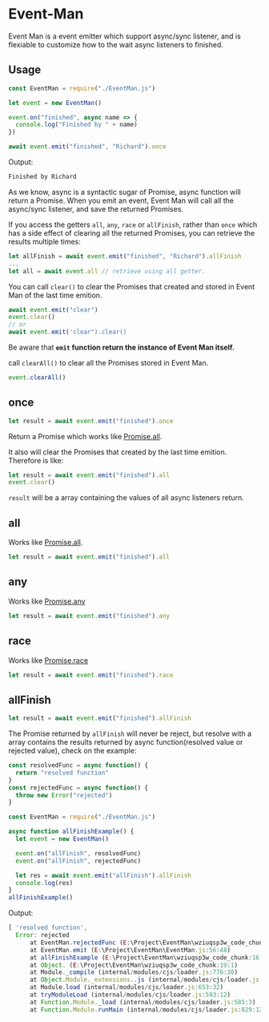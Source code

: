 # Event-Man

Event Man is a event emitter which support async/sync listener, and is flexiable to customize how to the wait async listeners to finished.

## Usage

```js
const EventMan = require("./EventMan.js")

let event = new EventMan()

event.on("finished", async name => {
  console.log("Finished by " + name)
})

await event.emit("finished", "Richard").once
```

Output:

```js
Finished by Richard
```

As we know, async is a syntactic sugar of Promise, async function will return a Promise. When you emit an event, Event Man will call all the async/sync listener, and save the returned Promises.

If you access the getters `all`, `any`, `race` or `allFinish`, rather than `once` which has a side effect of clearing all the returned Promises, you can retrieve the results multiple times:

```js
let allFinish = await event.emit("finished", "Richard").allFinish
...
let all = await event.all // retrieve using all getter.
```

You can call `clear()` to clear the Promises that created and stored in Event Man of the last time emition.

```js
await event.emit("clear")
event.clear()
// or
await event.emit('clear").clear()
```

Be aware that **`emit` function return the instance of Event Man itself.**

call `clearAll()` to clear all the Promises stored in Event Man.

```js
event.clearAll()
```

## once

```javascript
let result = await event.emit("finished").once
```

Return a Promise which works like [Promise.all](https://developer.mozilla.org/en-US/docs/Web/JavaScript/Reference/Global_Objects/Promise/all).

It also will clear the Promises that created by the last time emition. Therefore is like:

```js
let result = await event.emit("finished").all
event.clear()
```

`result` will be a array containing the values of all async listeners return.

## all

Works like [Promise.all](https://developer.mozilla.org/en-US/docs/Web/JavaScript/Reference/Global_Objects/Promise/all).

```javascript
let result = await event.emit("finished").all
```

## any

Works like [Promise.any](https://developer.mozilla.org/en-US/docs/Web/JavaScript/Reference/Global_Objects/Promise/any)

```javascript
let result = await event.emit("finished").any
```

## race

Works like [Promise.race](https://developer.mozilla.org/en-US/docs/Web/JavaScript/Reference/Global_Objects/Promise/race)

```javascript
let result = await event.emit("finished").race
```

## allFinish

```javascript
let result = await event.emit("finished").allFinish
```

The Promise returned by `allFinish` will never be reject, but resolve with a array contains the results returned by async function(resolved value or rejected value), check on the example:

```js {cmd="node"}
const resolvedFunc = async function() {
  return "resolved function"
}
const rejectedFunc = async function() {
  throw new Error("rejected")
}

const EventMan = require("./EventMan.js")

async function allFinishExample() {
  let event = new EventMan()

  event.on("allFinish", resolvedFunc)
  event.on("allFinish", rejectedFunc)

  let res = await event.emit("allFinish").allFinish
  console.log(res)
}
allFinishExample()
```

Output:

```js
[ 'resolved function',
  Error: rejected
      at EventMan.rejectedFunc (E:\Project\EventMan\wziuqsp3w_code_chunk:5:9)
      at EventMan.emit (E:\Project\EventMan\EventMan.js:56:48)
      at allFinishExample (E:\Project\EventMan\wziuqsp3w_code_chunk:16:25)
      at Object. (E:\Project\EventMan\wziuqsp3w_code_chunk:19:1)
      at Module._compile (internal/modules/cjs/loader.js:776:30)
      at Object.Module._extensions..js (internal/modules/cjs/loader.js:787:10)
      at Module.load (internal/modules/cjs/loader.js:653:32)
      at tryModuleLoad (internal/modules/cjs/loader.js:593:12)
      at Function.Module._load (internal/modules/cjs/loader.js:585:3)
      at Function.Module.runMain (internal/modules/cjs/loader.js:829:12) ]
```
